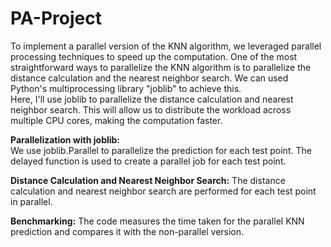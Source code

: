 # PA-Project  
To implement a parallel version of the KNN algorithm, we leveraged parallel processing techniques to speed up the computation. One of the most straightforward ways to parallelize the KNN algorithm is to parallelize the distance calculation and the nearest neighbor search. We can used Python's multiprocessing library "joblib" to achieve this.   
Here, I'll use joblib to parallelize the distance calculation and nearest neighbor search. This will allow us to distribute the workload across multiple CPU cores, making the computation faster.


**Parallelization with joblib:**   
We use joblib.Parallel to parallelize the prediction for each test point. The delayed function is used to create a parallel job for each test point.


**Distance Calculation and Nearest Neighbor Search:**
The distance calculation and nearest neighbor search are performed for each test point in parallel.

**Benchmarking:** 
The code measures the time taken for the parallel KNN prediction and compares it with the non-parallel version.
